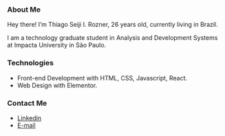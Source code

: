 ### About Me
Hey there! I’m Thiago Seiji I. Rozner, 26 years old, currently living in Brazil. 

I am a technology graduate student in Analysis and Development Systems at Impacta University in São Paulo.

### Technologies
- Front-end Development with HTML, CSS, Javascript, React.
- Web Design with Elementor.

###  Contact Me
- <a href="https://www.linkedin.com/in/thiago-rozner-272055115/">Linkedin</a>
- <a href="mailto:thiagorozner@gmail.com">E-mail</a>
</div>
